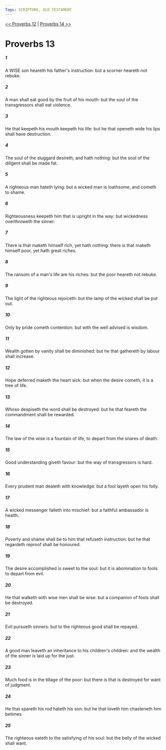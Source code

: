 ```yaml
---
Tags: SCRIPTURE, OLD_TESTAMENT
---
```


[<< Proverbs 12](OLD_TESTAMENT/20_Proverbs/Proverbs_12.md) | [Proverbs 14 >>](OLD_TESTAMENT/20_Proverbs/Proverbs_14.md)

# Proverbs 13

##### 1
 A WISE son heareth his father's instruction: but a scorner heareth not rebuke.
##### 2
 A man shall eat good by the fruit of his mouth: but the soul of the transgressors shall eat violence.
##### 3
 He that keepeth his mouth keepeth his life: but he that openeth wide his lips shall have destruction.
##### 4
 The soul of the sluggard desireth, and hath nothing: but the soul of the diligent shall be made fat.
##### 5
 A righteous man hateth lying: but a wicked man is loathsome, and cometh to shame.
##### 6
 Righteousness keepeth him that is upright in the way: but wickedness overthroweth the sinner.
##### 7
 There is that maketh himself rich, yet hath nothing: there is that maketh himself poor, yet hath great riches.
##### 8
 The ransom of a man's life are his riches: but the poor heareth not rebuke.
##### 9
 The light of the righteous rejoiceth: but the lamp of the wicked shall be put out.
##### 10
 Only by pride cometh contention: but with the well advised is wisdom.
##### 11
 Wealth gotten by vanity shall be diminished: but he that gathereth by labour shall increase.
##### 12
 Hope deferred maketh the heart sick: but when the desire cometh, it is a tree of life.
##### 13
 Whoso despiseth the word shall be destroyed: but he that feareth the commandment shall be rewarded.
##### 14
 The law of the wise is a fountain of life, to depart from the snares of death.
##### 15
 Good understanding giveth favour: but the way of transgressors is hard.
##### 16
 Every prudent man dealeth with knowledge: but a fool layeth open his folly.
##### 17
 A wicked messenger falleth into mischief: but a faithful ambassador is health.
##### 18
 Poverty and shame shall be to him that refuseth instruction: but he that regardeth reproof shall be honoured.
##### 19
 The desire accomplished is sweet to the soul: but it is abomination to fools to depart from evil.
##### 20
 He that walketh with wise men shall be wise: but a companion of fools shall be destroyed.
##### 21
 Evil pursueth sinners: but to the righteous good shall be repayed.
##### 22
 A good man leaveth an inheritance to his children's children: and the wealth of the sinner is laid up for the just.
##### 23
 Much food is in the tillage of the poor: but there is that is destroyed for want of judgment.
##### 24
 He that spareth his rod hateth his son: but he that loveth him chasteneth him betimes.
##### 25
 The righteous eateth to the satisfying of his soul: but the belly of the wicked shall want.
